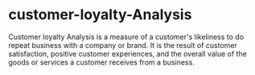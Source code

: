 # customer-loyalty-Analysis
Customer loyalty Analysis is a measure of a customer's likeliness to do repeat business with a company or brand. It is the result of customer satisfaction, positive customer experiences, and the overall value of the goods or services a customer receives from a business.
